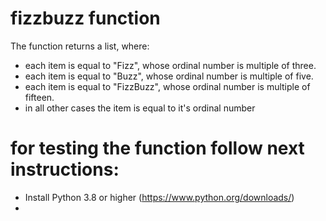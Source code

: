 # fizzbuzz function

The function returns a list, where: 
- each item is equal to "Fizz", whose ordinal number is multiple of three.
- each item is equal to "Buzz", whose ordinal number is multiple of five.
- each item is equal to "FizzBuzz", whose ordinal number is multiple of fifteen.
- in all other cases the item is equal to it's ordinal number

# for testing the function follow next instructions:
- Install Python 3.8 or higher (https://www.python.org/downloads/)
- 







